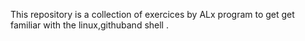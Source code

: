 This repository is a collection of exercices by ALx program  to get get familiar with the linux,githuband shell .
